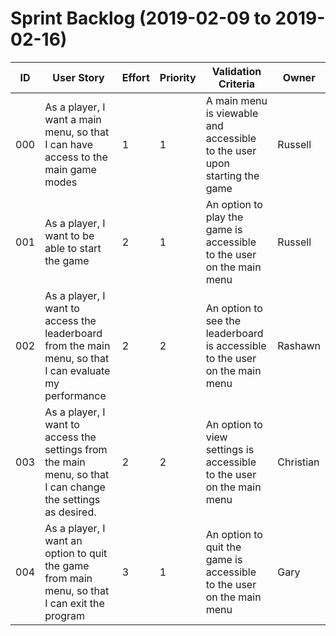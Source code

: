 # Sprint Backlog (2019-02-09 to 2019-02-16)


|ID | User Story | Effort | Priority | Validation Criteria | Owner |
|----|------------|--------|----------|---------------------|--------|
| 000 | As a player, I want a main menu, so that I can have access to the main game modes | 1      | 1        | A main menu is viewable and accessible to the user upon starting the game  | Russell |              
| 001 | As a player, I want to be able to start the game        | 2      | 1         |  An option to play the game is accessible to the user on the main menu | Russell |
| 002 | As a player, I want to access the leaderboard from the main menu, so that I can evaluate my performance  |2|2    | An option to see the leaderboard is accessible to the user on the main menu                | Rashawn|
| 003 | As a player, I want to access the settings from the main menu, so that I can change the settings as desired. |2|2| An option to view settings is accessible to the user on the main menu    | Christian |
| 004 | As a player, I want an option to quit the game from main menu, so that I can exit the program       | 3 | 1         | An option to quit the game is accessible to the user on the main menu                      | Gary     | 
